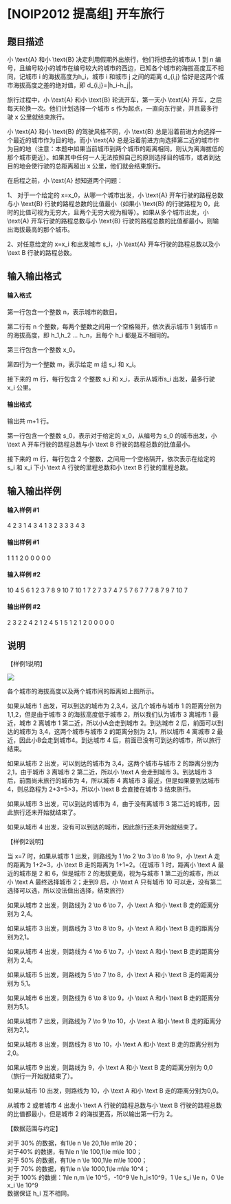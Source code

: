 
# [NOIP2012 提高组] 开车旅行
## 题目描述
小 \text{A} 和小 \text{B} 决定利用假期外出旅行，他们将想去的城市从 1  到 n 编号，且编号较小的城市在编号较大的城市的西边，已知各个城市的海拔高度互不相同，记城市 i 的海拔高度为h_i，城市 i 和城市 j 之间的距离 d_{i,j} 恰好是这两个城市海拔高度之差的绝对值，即 d_{i,j}=|h_i-h_j|。
 
旅行过程中，小 \text{A} 和小 \text{B} 轮流开车，第一天小 \text{A} 开车，之后每天轮换一次。他们计划选择一个城市 s 作为起点，一直向东行驶，并且最多行驶 x 公里就结束旅行。    

小 \text{A} 和小 \text{B} 的驾驶风格不同，小 \text{B} 总是沿着前进方向选择一个最近的城市作为目的地，而小 \text{A} 总是沿着前进方向选择第二近的城市作为目的地（注意：本题中如果当前城市到两个城市的距离相同，则认为离海拔低的那个城市更近）。如果其中任何一人无法按照自己的原则选择目的城市，或者到达目的地会使行驶的总距离超出 x 公里，他们就会结束旅行。

在启程之前，小 \text{A} 想知道两个问题：

1、 对于一个给定的 x=x_0，从哪一个城市出发，小 \text{A} 开车行驶的路程总数与小 \text{B} 行驶的路程总数的比值最小（如果小 \text{B} 的行驶路程为 0，此时的比值可视为无穷大，且两个无穷大视为相等）。如果从多个城市出发，小 \text{A} 开车行驶的路程总数与小 \text{B} 行驶的路程总数的比值都最小，则输出海拔最高的那个城市。

2、对任意给定的 x=x_i 和出发城市 s_i，小 \text{A} 开车行驶的路程总数以及小 \text B 行驶的路程总数。

## 输入输出格式
#### 输入格式

第一行包含一个整数 n，表示城市的数目。

第二行有 n 个整数，每两个整数之间用一个空格隔开，依次表示城市 1 到城市 n 的海拔高度，即 h_1,h_2 ... h_n，且每个 h_i 都是互不相同的。

第三行包含一个整数 x_0。

第四行为一个整数 m，表示给定 m 组 s_i 和 x_i。

接下来的 m 行，每行包含 2 个整数 s_i 和 x_i，表示从城市s_i 出发，最多行驶 x_i 公里。
#### 输出格式

输出共 m+1 行。

第一行包含一个整数 s_0，表示对于给定的 x_0，从编号为 s_0 的城市出发，小 \text A 开车行驶的路程总数与小 \text B 行驶的路程总数的比值最小。

接下来的 m 行，每行包含 2 个整数，之间用一个空格隔开，依次表示在给定的 s_i 和 x_i 下小 \text A 行驶的里程总数和小 \text B 行驶的里程总数。

## 输入输出样例
#### 输入样例 #1
4 
2 3 1 4 
3 
4 
1 3 
2 3 
3 3 
4 3

#### 输出样例 #1
1 
1 1 
2 0 
0 0 
0 0 
#### 输入样例 #2
10 
4 5 6 1 2 3 7 8 9 10 
7 
10 
1 7 
2 7 
3 7 
4 7 
5 7 
6 7 
7 7 
8 7 
9 7 
10 7
#### 输出样例 #2
2 
3 2 
2 4 
2 1 
2 4 
5 1 
5 1 
2 1 
2 0 
0 0 
0 0
## 说明
【样例1说明】

![](https://cdn.luogu.com.cn/upload/image_hosting/f5pag7wf.png)

各个城市的海拔高度以及两个城市间的距离如上图所示。

如果从城市 1 出发，可以到达的城市为 2,3,4，这几个城市与城市 1 的距离分别为 1,1,2，但是由于城市 3 的海拔高度低于城市 2，所以我们认为城市 3 离城市 1 最近，城市 2 离城市 1 第二近，所以小A会走到城市 2。到达城市 2 后，前面可以到达的城市为 3,4，这两个城市与城市 2  的距离分别为 2,1，所以城市 4 离城市 2 最近，因此小B会走到城市4。到达城市 4 后，前面已没有可到达的城市，所以旅行结束。

如果从城市 2 出发，可以到达的城市为 3,4，这两个城市与城市 2 的距离分别为 2,1，由于城市 3 离城市 2 第二近，所以小 \text A 会走到城市 3。到达城市 3 后，前面尚未旅行的城市为 4，所以城市 4 离城市 3 最近，但是如果要到达城市 4，则总路程为 2+3=5&gt;3，所以小 \text B 会直接在城市 3 结束旅行。

如果从城市 3 出发，可以到达的城市为 4，由于没有离城市 3 第二近的城市，因此旅行还未开始就结束了。

如果从城市 4 出发，没有可以到达的城市，因此旅行还未开始就结束了。


【样例2说明】

当 x=7 时，如果从城市 1 出发，则路线为 1 \to 2 \to 3 \to 8 \to 9，小 \text A 走的距离为 1+2=3，小 \text B 走的距离为 1+1=2。（在城市 1 时，距离小 \text A 最近的城市是 2 和 6，但是城市 2 的海拔更高，视为与城市 1 第二近的城市，所以小 \text A 最终选择城市 2；走到9 后，小 \text A 只有城市 10 可以走，没有第二选择可以选，所以没法做出选择，结束旅行）

如果从城市 2 出发，则路线为 2 \to 6 \to 7，小 \text A 和小 \text B 走的距离分别为 2,4。

如果从城市 3 出发，则路线为 3 \to 8 \to 9，小 \text A 和小 \text B 走的距离分别为2,1。

如果从城市 4 出发，则路线为 4 \to 6 \to 7，小 \text A 和小 \text B 走的距离分别为 2,4。

如果从城市 5 出发，则路线为 5 \to 7 \to 8，小 \text A 和小 \text B 走的距离分别为 5,1。

如果从城市 6 出发，则路线为 6 \to 8 \to 9，小 \text A 和小 \text B 走的距离分别为5,1。

如果从城市 7 出发，则路线为 7 \to 9 \to 10，小 \text A 和小 \text B 走的距离分别为2,1。

如果从城市 8 出发，则路线为 8 \to 10，小 \text A 和小 \text B 走的距离分别为2,0。

如果从城市 9 出发，则路线为 9，小 \text A 和小 \text B 走的距离分别为 0,0（旅行一开始就结束了）。

如果从城市 10 出发，则路线为 10，小 \text A 和小 \text B 走的距离分别为0,0。

从城市 2 或者城市 4 出发小 \text A 行驶的路程总数与小 \text B 行驶的路程总数的比值都最小，但是城市 2 的海拔更高，所以输出第一行为 2。

【数据范围与约定】  

对于 30\% 的数据，有1\le n \le 20,1\le m\le 20；  
对于40\% 的数据，有1\le n \le 100,1\le m\le 100；  
对于 50\% 的数据，有1\le n \le 100,1\le m\le 1000；  
对于 70\% 的数据，有1\le n \le 1000,1\le m\le 10^4；   
对于 100\% 的数据：1\le n,m \le 10^5，-10^9 \le h_i≤10^9，1 \le s_i \le n，0 \le x_i \le 10^9   
数据保证 h_i 互不相同。

